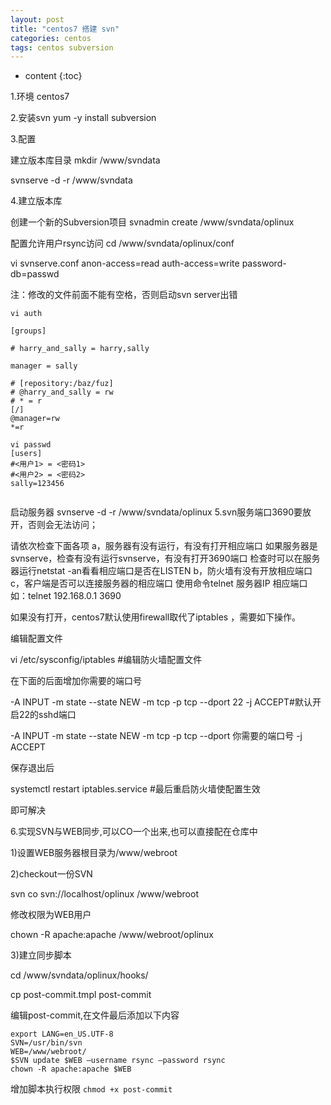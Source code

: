 ```yaml
---
layout: post
title: "centos7 搭建 svn"
categories: centos
tags: centos subversion
---
```


* content
{:toc}

1.环境
centos7

2.安装svn
yum -y install subversion

3.配置

建立版本库目录
mkdir /www/svndata

svnserve -d -r /www/svndata

4.建立版本库

创建一个新的Subversion项目
svnadmin create /www/svndata/oplinux

配置允许用户rsync访问
cd /www/svndata/oplinux/conf

vi svnserve.conf
anon-access=read
auth-access=write
password-db=passwd

注：修改的文件前面不能有空格，否则启动svn server出错
```
vi auth

[groups]

# harry_and_sally = harry,sally

manager = sally

# [repository:/baz/fuz]
# @harry_and_sally = rw
# * = r
[/]
@manager=rw
*=r

vi passwd
[users]
#<用户1> = <密码1>
#<用户2> = <密码2>
sally=123456


```
启动服务器
 svnserve -d -r /www/svndata/oplinux
5.svn服务端口3690要放开，否则会无法访问；

请依次检查下面各项
a，服务器有没有运行，有没有打开相应端口
如果服务器是svnserve，检查有没有运行svnserve，有没有打开3690端口
检查时可以在服务器运行netstat -an看看相应端口是否在LISTEN
b，防火墙有没有开放相应端口
c，客户端是否可以连接服务器的相应端口
使用命令telnet 服务器IP 相应端口
如：telnet 192.168.0.1 3690

如果没有打开，centos7默认使用firewall取代了iptables ，需要如下操作。

编辑配置文件

vi /etc/sysconfig/iptables #编辑防火墙配置文件

在下面的后面增加你需要的端口号

-A INPUT -m state --state NEW -m tcp -p tcp --dport 22 -j ACCEPT#默认开启22的sshd端口

-A INPUT -m state --state NEW -m tcp -p tcp --dport 你需要的端口号 -j ACCEPT

保存退出后

systemctl restart iptables.service #最后重启防火墙使配置生效

即可解决


6.实现SVN与WEB同步,可以CO一个出来,也可以直接配在仓库中

1)设置WEB服务器根目录为/www/webroot

2)checkout一份SVN

svn co svn://localhost/oplinux /www/webroot

修改权限为WEB用户

chown -R apache:apache /www/webroot/oplinux

3)建立同步脚本

cd /www/svndata/oplinux/hooks/

cp post-commit.tmpl post-commit

编辑post-commit,在文件最后添加以下内容
```
export LANG=en_US.UTF-8
SVN=/usr/bin/svn
WEB=/www/webroot/
$SVN update $WEB –username rsync –password rsync
chown -R apache:apache $WEB
```
增加脚本执行权限
```chmod +x post-commit```